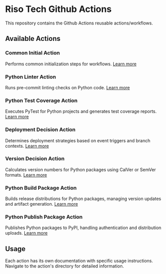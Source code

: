 # Riso Tech Github Actions

This repository contains the Github Actions reusable actions/workflows.

## Available Actions

### Common Initial Action

Performs common initialization steps for workflows. [Learn more](/.github/actions/common-initial/README.md)

### Python Linter Action

Runs pre-commit linting checks on Python code. [Learn more](/.github/actions/python-linter/README.md)

### Python Test Coverage Action

Executes PyTest for Python projects and generates test coverage reports. [Learn more](/.github/actions/python-test-coverage/README.md)

### Deployment Decision Action

Determines deployment strategies based on event triggers and branch contexts. [Learn more](/.github/actions/deployment-decision/README.md)

### Version Decision Action

Calculates version numbers for Python packages using CalVer or SemVer formats. [Learn more](/.github/actions/version-decision/README.md)

### Python Build Package Action

Builds release distributions for Python packages, managing version updates and artifact generation. [Learn more](/.github/actions/python-build/README.md)

### Python Publish Package Action

Publishes Python packages to PyPI, handling authentication and distribution uploads. [Learn more](/.github/actions/python-publish-package/README.md)

## Usage

Each action has its own documentation with specific usage instructions. Navigate to the action's directory for detailed information.
